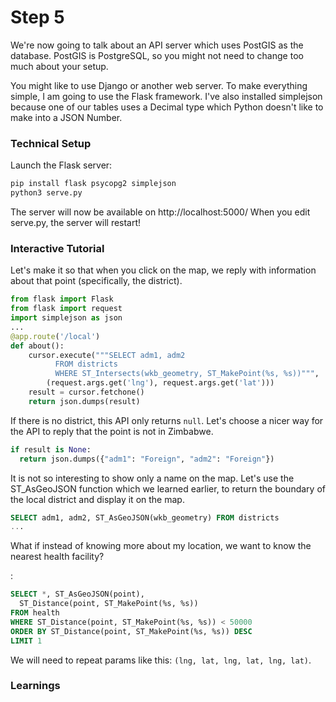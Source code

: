 # Step 5

We're now going to talk about an API server which uses PostGIS as the database.
PostGIS is PostgreSQL, so you might not need to change too much about your setup.

You might like to use Django or another web server. To make everything simple, I am
going to use the Flask framework.  I've also installed simplejson because one of
our tables uses a Decimal type which Python doesn't like to make into a JSON Number.

### Technical Setup

Launch the Flask server:

```bash
pip install flask psycopg2 simplejson
python3 serve.py
```

The server will now be available on http://localhost:5000/
When you edit serve.py, the server will restart!

### Interactive Tutorial

Let's make it so that when you click on the map, we reply with information about
that point (specifically, the district).

```python
from flask import Flask
from flask import request
import simplejson as json
...
@app.route('/local')
def about():
    cursor.execute("""SELECT adm1, adm2
          FROM districts
          WHERE ST_Intersects(wkb_geometry, ST_MakePoint(%s, %s))""",
        (request.args.get('lng'), request.args.get('lat')))
    result = cursor.fetchone()
    return json.dumps(result)
```

If there is no district, this API only returns ```null```. Let's choose a nicer way
for the API to reply that the point is not in Zimbabwe.

```python
if result is None:
  return json.dumps({"adm1": "Foreign", "adm2": "Foreign"})
```

It is not so interesting to show only a name on the map. Let's use the ST_AsGeoJSON function which we learned earlier, to return the boundary of the local district and display it on the map.

```sql
SELECT adm1, adm2, ST_AsGeoJSON(wkb_geometry) FROM districts
...
```

What if instead of knowing more about my location, we want to know the nearest health
facility?

:

```sql
SELECT *, ST_AsGeoJSON(point),
  ST_Distance(point, ST_MakePoint(%s, %s))
FROM health
WHERE ST_Distance(point, ST_MakePoint(%s, %s)) < 50000
ORDER BY ST_Distance(point, ST_MakePoint(%s, %s)) DESC
LIMIT 1
```

We will need to repeat params like this: ```(lng, lat, lng, lat, lng, lat)```.


### Learnings
